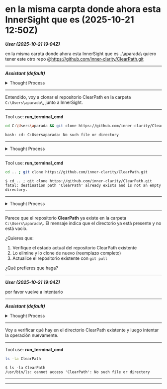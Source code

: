 <!-- Generated by SpecStory -->

<!-- cursor Session 0ecff54d-5784-439d-ae72-afed69f23c82 (2025-10-21 12:50Z) -->

# en la misma carpta donde ahora esta InnerSight que es (2025-10-21 12:50Z)

_**User (2025-10-21 19:04Z)**_

en la misma carpta donde ahora esta InnerSight que es ..\aparada\ quiero tener este otro repo 
@https://github.com/inner-clarity/ClearPath.git 

---

_**Assistant (default)**_

<think><details><summary>Thought Process</summary>El usuario quiere clonar otro repositorio de GitHub en la misma carpeta donde está InnerSight. Actualmente InnerSight está en `C:\Users\aparada\InnerSight`, entonces el usuario quiere clonar el repo `https://github.com/inner-clarity/ClearPath.git` en `C:\Users\aparada\`.

Necesito:
1. Cambiar al directorio padre (C:\Users\aparada\)
2. Clonar el repositorio ClearPath

Voy a usar el comando git clone para esto.</details></think>

---

Entendido, voy a clonar el repositorio ClearPath en la carpeta `C:\Users\aparada\`, junto a InnerSight.

---

Tool use: **run_terminal_cmd**

```bash
cd C:\Users\aparada && git clone https://github.com/inner-clarity/ClearPath.git
```

```
bash: cd: C:Usersaparada: No such file or directory
```

---

<think><details><summary>Thought Process</summary>Parece que el comando falló porque estaba usando bash syntax. Debo usar PowerShell syntax ya que el shell es PowerShell. Voy a intentar de nuevo con la sintaxis correcta para PowerShell.</details></think>

---

Tool use: **run_terminal_cmd**

```bash
cd .. ; git clone https://github.com/inner-clarity/ClearPath.git
```

```
$ cd .. ; git clone https://github.com/inner-clarity/ClearPath.git
fatal: destination path 'ClearPath' already exists and is not an empty directory.                                                                               
```

---

<think><details><summary>Thought Process</summary>Ah, el directorio ClearPath ya existe y no está vacío. Esto significa que el repositorio ya fue clonado anteriormente. Necesito informarle al usuario sobre esto.</details></think>

---

Parece que el repositorio **ClearPath** ya existe en la carpeta `C:\Users\aparada\`. El mensaje indica que el directorio ya está presente y no está vacío.

¿Quieres que:
1. Verifique el estado actual del repositorio ClearPath existente
2. Lo elimine y lo clone de nuevo (reemplazo completo)
3. Actualice el repositorio existente con `git pull`

¿Qué prefieres que haga?

---

_**User (2025-10-21 19:04Z)**_

por favor vuelve a intentarlo

---

_**Assistant (default)**_

<think><details><summary>Thought Process</summary>El usuario quiere que vuelva a intentar clonar el repositorio. Dado que el mensaje dice que el directorio ClearPath ya existe y no está vacío, debería verificar qué hay allí y luego decidir qué hacer. Pero el usuario dice "por favor vuelve a intentarlo", lo que sugiere que quiere que intente la operación de nuevo.

Voy a verificar primero qué hay en ese directorio ClearPath para entender la situación.</details></think>

---

Voy a verificar qué hay en el directorio ClearPath existente y luego intentar la operación nuevamente.

---

Tool use: **run_terminal_cmd**

```bash
ls -la ClearPath
```

```
$ ls -la ClearPath
/usr/bin/ls: cannot access 'ClearPath': No such file or directory
```

---



---

